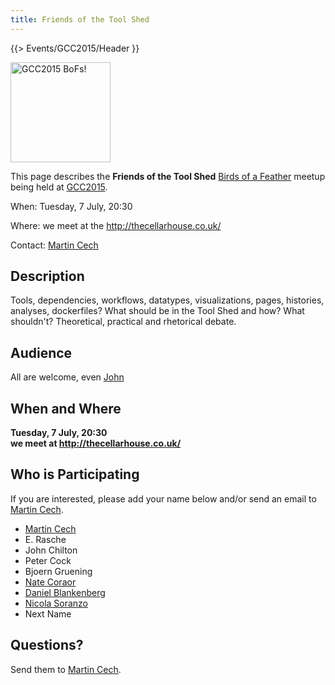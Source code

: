 ```yaml
---
title: Friends of the Tool Shed
---
```

{{> Events/GCC2015/Header }}


<div class='left'><a href='/src/events/gcc2015/bofs/index.md'><img src="/src/images/logos/GCC2015BoFs300.png" alt="GCC2015 BoFs!" width="160" /></a></div>

This page describes the **Friends of the Tool Shed** [Birds of a Feather](/src/events/gcc2015/bofs/index.md) meetup being held at [GCC2015](http://gcc2015.tsl.ac.uk/).

When: Tuesday, 7 July, 20:30

Where: we meet at the http://thecellarhouse.co.uk/

Contact: [Martin Cech](/src/people/marten/index.md)

## Description

Tools, dependencies, workflows, datatypes, visualizations, pages, histories, analyses, dockerfiles? What should be in the Tool Shed and how? What shouldn't? Theoretical, practical and rhetorical debate.

## Audience

All are welcome, even [John](/src/people/john-chilton/index.md)

## When and Where

**Tuesday, 7 July, 20:30**<br />
**we meet at http://thecellarhouse.co.uk/**

## Who is Participating

If you are interested, please add your name below and/or send an email to [Martin Cech](/src/people/marten/index.md).

* [Martin Cech](/src/people/marten/index.md)
* E. Rasche
* John Chilton
* Peter Cock
* Bjoern Gruening
* [Nate Coraor](/src/people/nate/index.md)
* [Daniel Blankenberg](/src/people/dan/index.md)
* [Nicola Soranzo](/src/people/nicola-soranzo/index.md)
* Next Name

## Questions?

Send them to [Martin Cech](/src/people/marten/index.md).
